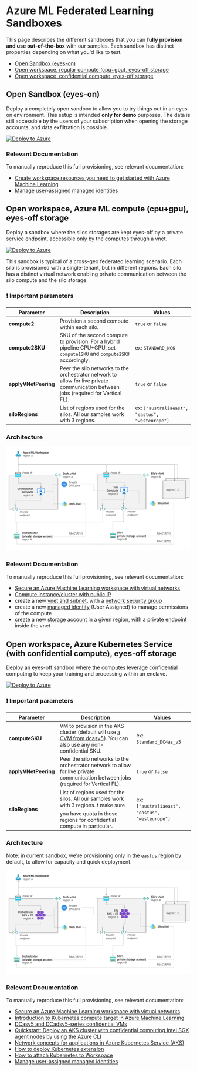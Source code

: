 # Azure ML Federated Learning Sandboxes

This page describes the different sandboxes that you can **fully provision and use out-of-the-box** with our samples. Each sandbox has distinct properties depending on what you'd like to test.

- [Open Sandbox (eyes-on)](#open-sandbox-eyes-on)
- [Open workspace, regular compute (cpu+gpu), eyes-off storage](#open-workspace-regular-compute-cpu-gpu-eyes-off-storage)
- [Open workspace, confidential compute, eyes-off storage](#open-workspace-confidential-compute-eyes-off-storage)


## Open Sandbox (eyes-on)

Deploy a completely open sandbox to allow you to try things out in an eyes-on environment. This setup is intended **only for demo** purposes. The data is still accessible by the users of your subscription when opening the storage accounts, and data exfiltration is possible.

[![Deploy to Azure](https://aka.ms/deploytoazurebutton)](https://portal.azure.com/#create/Microsoft.Template/uri/https%3A%2F%2Fraw.githubusercontent.com%2FAzure-Samples%2Fazure-ml-federated-learning%2Fmain%2Fmlops%2Farm%2Fopen_sandbox_setup.json)

### Relevant Documentation

To manually reproduce this full provisioning, see relevant documentation:
- [Create workspace resources you need to get started with Azure Machine Learning](https://learn.microsoft.com/en-us/azure/machine-learning/quickstart-create-resources)
- [Manage user-assigned managed identities](https://learn.microsoft.com/en-us/azure/active-directory/managed-identities-azure-resources/how-manage-user-assigned-managed-identities)

## Open workspace, Azure ML compute (cpu+gpu), eyes-off storage

Deploy a sandbox where the silos storages are kept eyes-off by a private service endpoint, accessible only by the computes through a vnet.

[![Deploy to Azure](https://aka.ms/deploytoazurebutton)](https://portal.azure.com/#create/Microsoft.Template/uri/https%3A%2F%2Fraw.githubusercontent.com%2FAzure-Samples%2Fazure-ml-federated-learning%2Fmain%2Fmlops%2Farm%2Fvnet_publicip_sandbox_setup.json)

This sandbox is typical of a cross-geo federated learning scenario. Each silo is provisioned with a single-tenant, but in different regions. Each silo has a distinct virtual network enabling private communication between the silo compute and the silo storage.

### :exclamation: Important parameters

| Parameter | Description | Values |
| --- | --- | --- |
| **compute2** | Provision a second compute within each silo. | `true` or `false` |
| **compute2SKU** | SKU of the second compute to provision. For a hybrid pipeline CPU+GPU, set `compute1SKU` and `compute2SKU` accordingly. | ex: `STANDARD_NC6` |
| **applyVNetPeering** | Peer the silo networks to the orchestrator network to allow for live private communication between jobs (required for Vertical FL). | `true` or `false` |
| **siloRegions** | List of regions used for the silos. All our samples work with 3 regions. | ex: `["australiaeast", "eastus", "westeurope"]` |

### Architecture

![](../pics/sandbox_aml_vnet.png)

### Relevant Documentation

To manually reproduce this full provisioning, see relevant documentation:
- [Secure an Azure Machine Learning workspace with virtual networks](https://learn.microsoft.com/en-us/azure/machine-learning/how-to-secure-workspace-vnet)
- [Compute instance/cluster with public IP](https://learn.microsoft.com/en-us/azure/machine-learning/how-to-secure-training-vnet?tabs=cli%2Crequired#compute-instancecluster-with-public-ip)
- create a new [vnet and subnet](https://learn.microsoft.com/en-us/azure/virtual-network/virtual-networks-overview), with a [network security group](https://learn.microsoft.com/en-us/azure/virtual-network/network-security-groups-overview)
- create a new [managed identity](https://learn.microsoft.com/en-us/azure/active-directory/managed-identities-azure-resources/overview) (User Assigned) to manage permissions of the compute
- create a new [storage account](https://docs.microsoft.com/en-us/azure/storage/common/storage-account-overview) in a given region, with a [private endpoint](https://learn.microsoft.com/en-us/azure/storage/common/storage-private-endpoints) inside the vnet

## Open workspace, Azure Kubernetes Service (with confidential compute), eyes-off storage

Deploy an eyes-off sandbox where the computes leverage confidential computing to keep your training and processing within an enclave.

[![Deploy to Azure](https://aka.ms/deploytoazurebutton)](https://portal.azure.com/#create/Microsoft.Template/uri/https%3A%2F%2Fraw.githubusercontent.com%2FAzure-Samples%2Fazure-ml-federated-learning%2Fmain%2Fmlops%2Farm%2Fvnet_publicip_sandbox_aks_confcomp_setup.json)

### :exclamation: Important parameters

| Parameter | Description | Values |
| --- | --- | --- |
| **computeSKU** | VM to provision in the AKS cluster (default will use [a CVM from dcasv5](https://learn.microsoft.com/en-us/azure/virtual-machines/dcasv5-dcadsv5-series)). You can also use any non-confidential SKU. | ex: `Standard_DC4as_v5` |
| **applyVNetPeering** | Peer the silo networks to the orchestrator network to allow for live private communication between jobs (required for Vertical FL). | `true` or `false` |
| **siloRegions** | List of regions used for the silos. All our samples work with 3 regions. :exclamation: make sure you have quota in those regions for confidential compute in particular. | ex: `["australiaeast", "eastus", "westeurope"]` |

### Architecture

Note: in current sandbox, we're provisioning only in the `eastus` region by default, to allow for capacity and quick deployment.

![](../pics/sandbox_aks_cc_vnet.png)

### Relevant Documentation

To manually reproduce this full provisioning, see relevant documentation:
- [Secure an Azure Machine Learning workspace with virtual networks](https://learn.microsoft.com/en-us/azure/machine-learning/how-to-secure-workspace-vnet)
- [Introduction to Kubernetes compute target in Azure Machine Learning](https://learn.microsoft.com/en-us/azure/machine-learning/how-to-attach-kubernetes-anywhere)
- [DCasv5 and DCadsv5-series confidential VMs](https://learn.microsoft.com/en-us/azure/virtual-machines/dcasv5-dcadsv5-series)
- [Quickstart: Deploy an AKS cluster with confidential computing Intel SGX agent nodes by using the Azure CLI](https://learn.microsoft.com/en-us/azure/confidential-computing/confidential-enclave-nodes-aks-get-started)
- [Network concepts for applications in Azure Kubernetes Service (AKS)](https://learn.microsoft.com/en-us/azure/aks/concepts-network)
- [How to deploy Kubernetes extension](https://learn.microsoft.com/en-us/azure/machine-learning/how-to-deploy-kubernetes-extension?tabs=deploy-extension-with-cli)
- [How to attach Kubernetes to Workspace](https://learn.microsoft.com/en-us/azure/machine-learning/how-to-attach-kubernetes-to-workspace?tabs=cli)
- [Manage user-assigned managed identities](https://learn.microsoft.com/en-us/azure/active-directory/managed-identities-azure-resources/how-manage-user-assigned-managed-identities)
